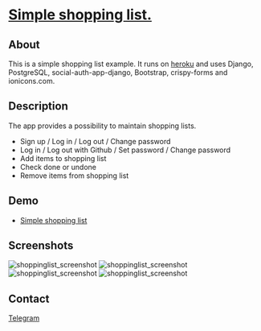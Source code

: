 # [Simple shopping list.](https://simpleshoppinglist.herokuapp.com/)

## About
This is a simple shopping list example. It runs on [heroku](https://simpleshoppinglist.herokuapp.com/) and uses Django, PostgreSQL, social-auth-app-django, Bootstrap, crispy-forms and ionicons.com.

## Description
The app provides a possibility to maintain shopping lists.

- Sign up / Log in / Log out / Change password
- Log in / Log out with Github / Set password / Change password
- Add items to shopping list
- Check done or undone
- Remove items from shopping list

## Demo
- [Simple shopping list](https://simpleshoppinglist.herokuapp.com/)

## Screenshots
![shoppinglist_screenshot](https://pictr.com/images/2019/01/15/0c0lN2.jpg) ![shoppinglist_screenshot](https://pictr.com/images/2019/01/15/0c06tl.jpg)
![shoppinglist_screenshot](https://pictr.com/images/2019/01/15/0c0iAj.jpg) ![shoppinglist_screenshot](https://pictr.com/images/2019/01/15/0c0U1P.jpg)

## Contact
[Telegram](http://telegram.me/draihal)
